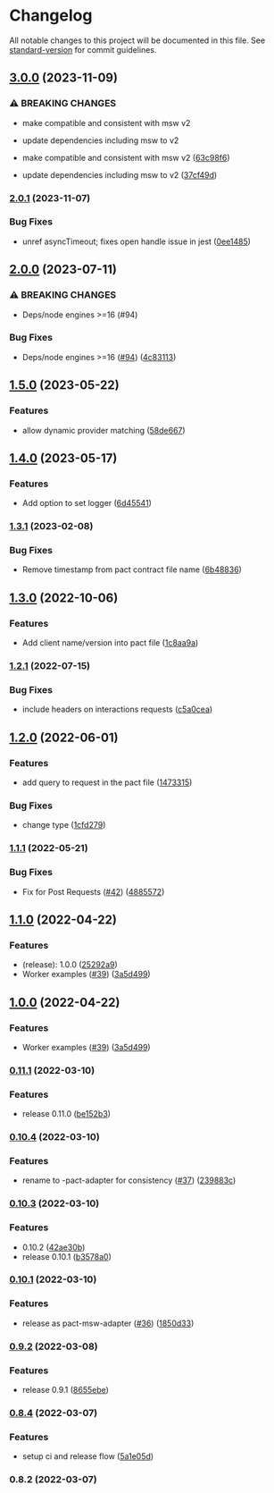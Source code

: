 # Changelog

All notable changes to this project will be documented in this file. See [standard-version](https://github.com/conventional-changelog/standard-version) for commit guidelines.

## [3.0.0](https://github.com/pactflow/pact-msw-adapter/compare/v2.0.1...v3.0.0) (2023-11-09)


### ⚠ BREAKING CHANGES

* make compatible and consistent with msw v2
* update dependencies including msw to v2

* make compatible and consistent with msw v2 ([63c98f6](https://github.com/pactflow/pact-msw-adapter/commit/63c98f67d911ed391e60860ec203f6cd14fa8b22))
* update dependencies including msw to v2 ([37cf49d](https://github.com/pactflow/pact-msw-adapter/commit/37cf49d79b4e44a2d0a0ba796a60bd117f22b7fe))

### [2.0.1](https://github.com/pactflow/pact-msw-adapter/compare/v2.0.0...v2.0.1) (2023-11-07)


### Bug Fixes

* unref asyncTimeout; fixes open handle issue in jest ([0ee1485](https://github.com/pactflow/pact-msw-adapter/commit/0ee1485403038ac80b2af3bf941c00090fbb42dc))

## [2.0.0](https://github.com/pactflow/pact-msw-adapter/compare/v1.5.0...v2.0.0) (2023-07-11)


### ⚠ BREAKING CHANGES

* Deps/node engines >=16 (#94)

### Bug Fixes

* Deps/node engines >=16 ([#94](https://github.com/pactflow/pact-msw-adapter/issues/94)) ([4c83113](https://github.com/pactflow/pact-msw-adapter/commit/4c831134f6d04cbd74633e9678db924515b2dca4))

## [1.5.0](https://github.com/pactflow/pact-msw-adapter/compare/v1.4.0...v1.5.0) (2023-05-22)


### Features

* allow dynamic provider matching ([58de667](https://github.com/pactflow/pact-msw-adapter/commit/58de667ef172c8a3e827f57fd36abf88c34766cf))

## [1.4.0](https://github.com/pactflow/pact-msw-adapter/compare/v1.3.1...v1.4.0) (2023-05-17)


### Features

* Add option to set logger ([6d45541](https://github.com/pactflow/pact-msw-adapter/commit/6d4554158d4ef2671e88e556604319379659b5a2))

### [1.3.1](https://github.com/pactflow/pact-msw-adapter/compare/v1.3.0...v1.3.1) (2023-02-08)


### Bug Fixes

* Remove timestamp from pact contract file name ([6b48836](https://github.com/pactflow/pact-msw-adapter/commit/6b48836965d99374b9661f08b9d2a3f8485d777c))

## [1.3.0](https://github.com/pactflow/pact-msw-adapter/compare/v1.2.1...v1.3.0) (2022-10-06)


### Features

* Add client name/version into pact file ([1c8aa9a](https://github.com/pactflow/pact-msw-adapter/commit/1c8aa9a35898be4280c99859d795b29a219b3bc6))

### [1.2.1](https://github.com/pactflow/pact-msw-adapter/compare/v1.2.0...v1.2.1) (2022-07-15)


### Bug Fixes

* include headers on interactions requests ([c5a0cea](https://github.com/pactflow/pact-msw-adapter/commit/c5a0ceaf854d97ac6dfaf62b2c8d40231617a653))

## [1.2.0](https://github.com/pactflow/pact-msw-adapter/compare/v1.1.1...v1.2.0) (2022-06-01)


### Features

* add query to request in the pact file ([1473315](https://github.com/pactflow/pact-msw-adapter/commit/147331570aa37d4b70c06e12dac3039cfdccc4b1))


### Bug Fixes

* change type ([1cfd279](https://github.com/pactflow/pact-msw-adapter/commit/1cfd27921fd770a5e098255724d015eccad5b70b))

### [1.1.1](https://github.com/pactflow/pact-msw-adapter/compare/v1.1.0...v1.1.1) (2022-05-21)


### Bug Fixes

* Fix for Post Requests ([#42](https://github.com/pactflow/pact-msw-adapter/issues/42)) ([4885572](https://github.com/pactflow/pact-msw-adapter/commit/48855721055757a54ef7ed08c7d98f04ecce23f4))

## [1.1.0](https://github.com/pactflow/pact-msw-adapter/compare/v0.11.1...v1.1.0) (2022-04-22)


### Features

* (release): 1.0.0 ([25292a9](https://github.com/pactflow/pact-msw-adapter/commit/25292a9bb8542e904090ada53e5d1d6e0beba863))
* Worker examples ([#39](https://github.com/pactflow/pact-msw-adapter/issues/39)) ([3a5d499](https://github.com/pactflow/pact-msw-adapter/commit/3a5d4993a291c4384d90dac54a90719fb295424d))

## [1.0.0](https://github.com/pactflow/pact-msw-adapter/compare/v0.11.1...v1.0.0) (2022-04-22)


### Features

* Worker examples ([#39](https://github.com/pactflow/pact-msw-adapter/issues/39)) ([3a5d499](https://github.com/pactflow/pact-msw-adapter/commit/3a5d4993a291c4384d90dac54a90719fb295424d))

### [0.11.1](https://github.com/pactflow/pact-msw-adapter/compare/v0.10.4...v0.11.1) (2022-03-10)


### Features

* release 0.11.0 ([be152b3](https://github.com/pactflow/pact-msw-adapter/commit/be152b3c9fa5f6797e23f9fdc7d1e1ef0258f468))

### [0.10.4](https://github.com/pactflow/msw-pact-adapter/compare/v0.10.3...v0.10.4) (2022-03-10)


### Features

* rename to <toolName>-pact-adapter for consistency ([#37](https://github.com/pactflow/msw-pact-adapter/issues/37)) ([239883c](https://github.com/pactflow/msw-pact-adapter/commit/239883c07c26fb449b301d0ecf153f929f86b7a7))

### [0.10.3](https://github.com/pactflow/pact-msw-adapter/compare/v0.10.1...v0.10.3) (2022-03-10)


### Features

* 0.10.2 ([42ae30b](https://github.com/pactflow/pact-msw-adapter/commit/42ae30b5ee1162e56e20cb12403eb5dea3801a02))
* release 0.10.1 ([b3578a0](https://github.com/pactflow/pact-msw-adapter/commit/b3578a0e34e47556f47761d36039f468b31df3f9))

### [0.10.1](https://github.com/pactflow/pact-msw-adapter/compare/v0.9.2...v0.10.1) (2022-03-10)


### Features

* release as pact-msw-adapter ([#36](https://github.com/pactflow/pact-msw-adapter/issues/36)) ([1850d33](https://github.com/pactflow/pact-msw-adapter/commit/1850d330fdb8625012079a26284ff229a52c075d))

### [0.9.2](https://github.com/pactflow/pact-msw-adapter/compare/v0.8.4...v0.9.2) (2022-03-08)


### Features

* release 0.9.1 ([8655ebe](https://github.com/pactflow/pact-msw-adapter/commit/8655ebec99822982a01a4e5ca9b6377fcf212280))

### [0.8.4](https://github.com/pactflow/pact-msw-adapter/compare/v0.8.2...v0.8.4) (2022-03-07)


### Features

* setup ci and release flow ([5a1e05d](https://github.com/pactflow/pact-msw-adapter/commit/5a1e05d1356a53996b845df7d52c0cbf4eb27e35))

### 0.8.2 (2022-03-07)
